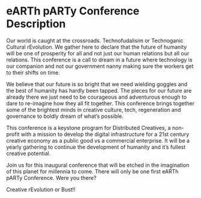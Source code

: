 # eARTh pARTy Conference Description

Our world is caught at the crossroads. Technofudalisim or Technoganic Cultural rEvolution. We gather here to declare that the future of humanity will be one of prosperity for all and not just our human relations but all our relations. This conference is a call to dream in a future where technology is our companion and not our government nanny making sure the workers get to their shifts on time. 

We believe that our future is so bright that we need wielding goggles and the best of humanity has hardly been tapped. The pieces for our future are already there we just need to be courageous and adventurous enough to dare to re-imagine how they all fit together. This conference brings together some of the brightest minds in creative culture, tech, regeneration and governance to boldly dream of what’s possible.

This conference is a keystone program for Distributed Creatives, a non-profit with a mission to develop the digital infrastructure for a 21st century creative economy as a public good vs a commercial enterprise. It will be a yearly gathering to continue the development of humanity and it’s fullest creative potential.

Join us for this inaugural conference that will be etched in the imagination of this planet for millennia to come. There will only be one first eARTh pARTy Conference. Were you there?

Creative rEvolution or Bust!!